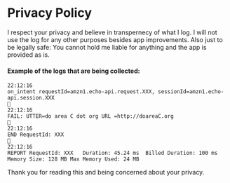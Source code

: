 # Privacy Policy

I respect your privacy and believe in transpernecy of what I log. I will not use the log for any other purposes besides app improvements. Also just to be legally safe: You cannot hold me liable for anything and the app is provided as is.


#### Example of the logs that are being collected:
```
22:12:16
on_intent requestId=amzn1.echo-api.request.XXX, sessionId=amzn1.echo-api.session.XXX

22:12:16
FAIL: UTTER=do area C dot org URL =http://doareaC.org

22:12:16
END RequestId: XXX

22:12:16
REPORT RequestId: XXX	Duration: 45.24 ms	Billed Duration: 100 ms Memory Size: 128 MB	Max Memory Used: 24 MB
```

Thank you for reading this and being concerned about your privacy.